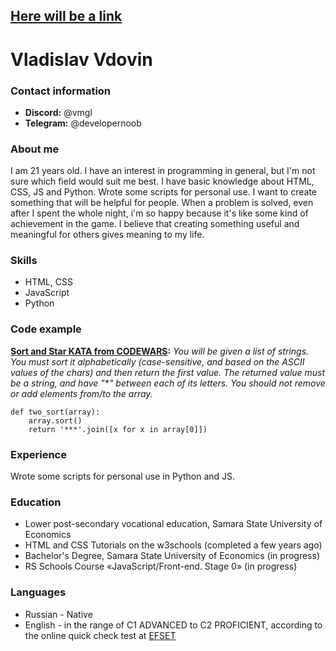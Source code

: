 ## [Here will be a link]()
# Vladislav Vdovin
### Contact information
* **Discord:** @vmgl
* **Telegram:** @developernoob
### About me
I am 21 years old. I have an interest in programming in general, but I'm not sure which field would suit me best. I have basic knowledge about HTML, CSS, JS and Python. Wrote some scripts for personal use. 
I want to create something that will be helpful for people. When a problem is solved, even after I spent the whole night, i'm so happy because it's like some kind of achievement in the game. I believe that creating something useful and meaningful for others gives meaning to my life. 
### Skills
* HTML, CSS
* JavaScript
* Python
### Code example
**[Sort and Star KATA from CODEWARS](https://www.codewars.com/kata/57cfdf34902f6ba3d300001e):** *You will be given a list of strings. You must sort it alphabetically (case-sensitive, and based on the ASCII values of the chars) and then return the first value.
The returned value must be a string, and have "***" between each of its letters.
You should not remove or add elements from/to the array.*
```
def two_sort(array):
    array.sort()
    return '***'.join([x for x in array[0]])
```
### Experience
Wrote some scripts for personal use in Python and JS.
### Education
* Lower post-secondary vocational education, Samara State University of Economics
* HTML and CSS Tutorials on the w3schools (completed a few years ago)
* Bachelor's Degree, Samara State University of Economics (in progress)
* RS Schools Course «JavaScript/Front-end. Stage 0» (in progress)
### Languages
* Russian - Native
* English - in the range of C1 ADVANCED to C2 PROFICIENT, according to the online quick check test at [EFSET](https://www.efset.org/quick-check/)